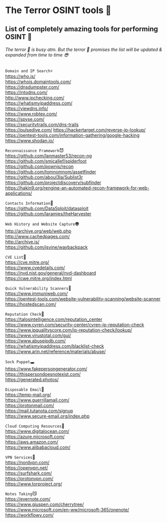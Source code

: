 # The Terror OSINT tools :ghost:

## List of completely amazing tools for performing OSINT 👀 

###### The terror :ghost: is busy atm. But the terror :ghost: promises the list will be updated & expanded from time to time :sunglasses:

`Domain and IP Search`:skull:  
https://who.is/  
https://whois.domaintools.com/  
https://dnsdumpster.com/  
https://intodns.com/  
http://www.ipchecking.com/  
https://whatismyipaddress.com/  
https://viewdns.info/  
https://www.robtex.com/  
https://spyse.com/  
https://securitytrails.com/dns-trails  
https://pulsedive.com/ 
https://hackertarget.com/reverse-ip-lookup/  
https://pentest-tools.com/information-gathering/google-hacking  
https://www.shodan.io/  

`Reconnaissance Framework`:smiling_imp:  
https://github.com/lanmaster53/recon-ng  
https://github.com/smicallef/spiderfoot  
https://github.com/pownjs/recon  
https://github.com/tomnomnom/assetfinder  
https://github.com/aboul3la/Sublist3r  
https://github.com/projectdiscovery/subfinder  
https://hakin9.org/rengine-an-automated-recon-framework-for-web-applications/  

`Contacts Information`:clown_face:  
https://github.com/DataSploit/datasploit  
https://github.com/laramies/theHarvester  

`Web History and Website Capture`:alien:  
http://archive.org/web/web.php  
http://www.cachedpages.com/  
http://archive.is/  
https://github.com/jsvine/waybackpack  

`CVE List`:robot:  
https://cve.mitre.org/  
https://www.cvedetails.com/  
https://nvd.nist.gov/general/nvd-dashboard  
https://cwe.mitre.org/index.html  

`Quick Vulnerability Scanners`:japanese_ogre:  
https://www.immuniweb.com/  
https://pentest-tools.com/website-vulnerability-scanning/website-scanner  
https://hostedscan.com/  

`Reputation Check`:hear_no_evil:  
https://talosintelligence.com/reputation_center  
https://www.cyren.com/security-center/cyren-ip-reputation-check  
https://www.ipqualityscore.com/ip-reputation-check/lookup/  
https://www.virustotal.com/gui/  
https://www.abuseipdb.com/  
https://whatismyipaddress.com/blacklist-check  
https://www.arin.net/reference/materials/abuse/  

`Sock Puppet`:hole:  
https://www.fakepersongenerator.com/  
https://thispersondoesnotexist.com/  
https://generated.photos/  

`Disposable Email`:dash:  
https://temp-mail.org/  
https://www.guerrillamail.com/   
https://protonmail.com/  
https://mail.tutanota.com/signup  
https://www.secure-email.org/index.php  

`Cloud Computing Resources`:thought_balloon:  
https://www.digitalocean.com/  
https://azure.microsoft.com/  
https://aws.amazon.com/  
https://www.alibabacloud.com/  

`VPN Services`:pray:  
https://nordvpn.com/  
https://openvpn.net/  
https://surfshark.com/  
https://protonvpn.com/  
https://www.torproject.org/  

`Notes Taking`:smirk_cat:  
https://evernote.com/  
https://www.giuspen.com/cherrytree/  
https://www.microsoft.com/en-ww/microsoft-365/onenote/  
https://workflowy.com/
